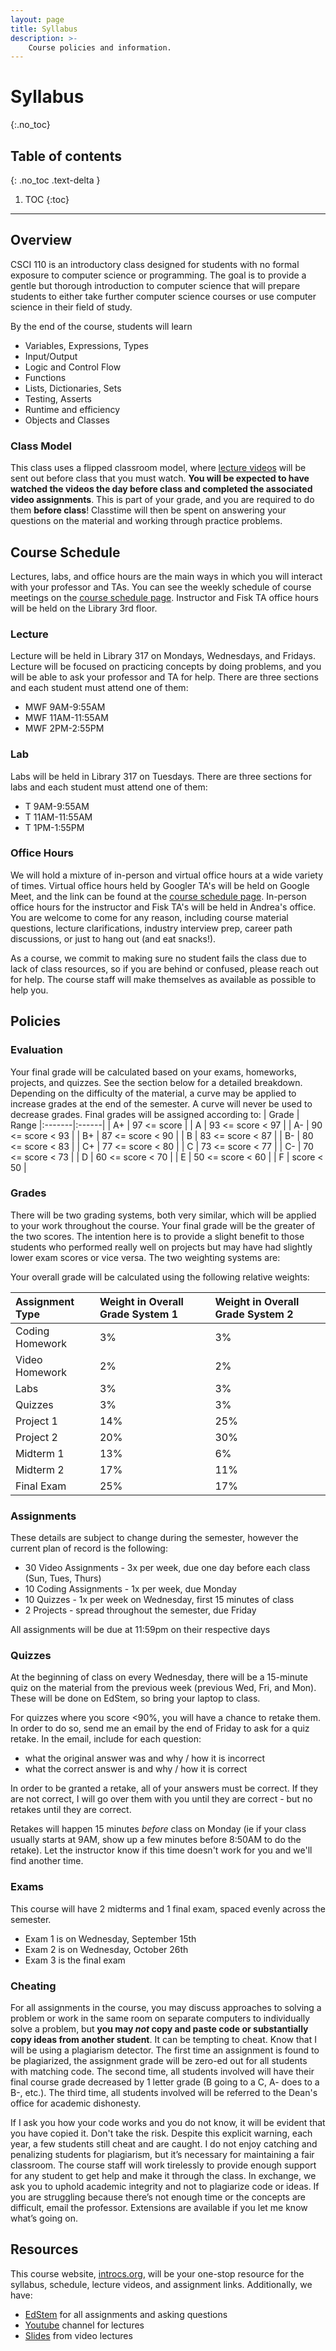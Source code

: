 ```yaml
---
layout: page
title: Syllabus
description: >-
    Course policies and information.
---
```


# Syllabus
{:.no_toc}

## Table of contents
{: .no_toc .text-delta }

1. TOC
{:toc}

---
## Overview
CSCI 110 is an introductory class designed for students with no formal exposure to computer science or programming. The goal is to provide a gentle but thorough introduction to computer science that will prepare students to either take further computer science courses or use computer science in their field of study.

By the end of the course, students will learn
 - Variables, Expressions, Types
 - Input/Output
 - Logic and Control Flow
 - Functions
 - Lists, Dictionaries, Sets
 - Testing, Asserts
 - Runtime and efficiency
 - Objects and Classes

### Class Model
This class uses a flipped classroom model, where [lecture videos](https://youtube.com/@csci110) will be sent out before class that you must watch. **You will be expected to have watched the videos the day before class and completed the associated video assignments**. This is part of your grade, and you are required to do them **before class**! Classtime will then be spent on answering your questions on the material and working through practice problems.

## Course Schedule
Lectures, labs, and office hours are the main ways in which you will interact with your professor and TAs. You can see the weekly schedule of course meetings on the [course schedule page](schedule.md). Instructor and Fisk TA office hours will be held on the Library 3rd floor.

### Lecture
Lecture will be held in Library 317 on Mondays, Wednesdays, and Fridays. Lecture will be focused on practicing concepts by doing problems, and you will be able to ask your professor and TA for help. There are three sections and each student must attend one of them:
- MWF 9AM-9:55AM
- MWF 11AM-11:55AM
- MWF 2PM-2:55PM

### Lab
Labs will be held in Library 317 on Tuesdays. There are three sections for labs and each student must attend one of them:
- T 9AM-9:55AM
- T 11AM-11:55AM
- T 1PM-1:55PM

### Office Hours
We will hold a mixture of in-person and virtual office hours at a wide variety of times. Virtual office hours held by Googler TA's will be held on Google Meet, and the link can be found at the [course schedule page](schedule.md). In-person office hours for the instructor and Fisk TA's will be held in Andrea's office. You are welcome to come for any reason, including course material questions, lecture clarifications, industry interview prep, career path discussions, or just to hang out (and eat snacks!). 

As a course, we commit to making sure no student fails the class due to lack of class resources, so if you are behind or confused, please reach out for help. The course staff will make themselves as available as possible to help you.

## Policies

### Evaluation
Your final grade will be calculated based on your exams, homeworks, projects, and quizzes. See the section below for a detailed breakdown. Depending on the difficulty of the material, a curve may be applied to increase grades at the end of the semester. A curve will never be used to decrease grades. Final grades will be assigned according to:
| Grade | Range
|:-------|:------|
| A+ | 97 <= score |
| A | 93 <= score < 97 |
| A- | 90 <= score < 93 |
| B+ | 87 <= score < 90 |
| B | 83 <= score < 87 |
| B- | 80 <= score < 83 |
| C+ | 77 <= score < 80 |
| C | 73 <= score < 77 |
| C- | 70 <= score < 73 |
| D | 60 <= score < 70 |
| E | 50 <= score < 60 |
| F | score < 50 |

### Grades
There will be two grading systems, both very similar, which will be applied to your work throughout the course. Your final grade will be the greater of the two scores. The intention here is to provide a slight benefit to those students who performed really well on projects but may have had slightly lower exam scores or vice versa. The two weighting systems are:

Your overall grade will be calculated using the following relative weights:

| Assignment Type | Weight in Overall Grade System 1 | Weight in Overall Grade System 2
|:-------------|:------------------|:------------------|
| Coding Homework | 3% | 3% |
| Video Homework | 2% | 2% |
| Labs | 3% | 3% |
| Quizzes | 3% | 3% |
| Project 1 | 14% | 25% |
| Project 2 | 20% | 30% |
| Midterm 1 | 13% | 6% |
| Midterm 2 | 17% | 11% | 
| Final Exam | 25% | 17% | 

### Assignments
These details are subject to change during the semester, however the current plan of record is the following:

- 30 Video Assignments - 3x per week, due one day before each class (Sun, Tues, Thurs)
- 10 Coding Assignments - 1x per week, due Monday
- 10 Quizzes - 1x per week on Wednesday, first 15 minutes of class
- 2 Projects - spread throughout the semester, due Friday

All assignments will be due at 11:59pm on their respective days

### Quizzes
At the beginning of class on every Wednesday, there will be a 15-minute quiz on the material from the previous week (previous Wed, Fri, and Mon). These will be done on EdStem, so bring your laptop to class.

For quizzes where you score <90%, you will have a chance to retake them. In order to do so, send me an email by the end of Friday to ask for a quiz retake. In the email, include for each question:
- what the original answer was and why / how it is incorrect
- what the correct answer is and why / how it is correct

In order to be granted a retake, all of your answers must be correct. If they are not correct, I will go over them with you until they are correct - but no retakes until they are correct.

Retakes will happen 15 minutes _before_ class on Monday (ie if your class usually starts at 9AM, show up a few minutes before 8:50AM to do the retake). Let the instructor know if this time doesn't work for you and we'll find another time.

### Exams
This course will have 2 midterms and 1 final exam, spaced evenly across the semester. 
- Exam 1 is on Wednesday, September 15th
- Exam 2 is on Wednesday, October 26th 
- Exam 3 is the final exam

### Cheating
For all assignments in the course, you may discuss approaches to solving a problem or work in the same room on separate computers to individually solve a problem, but **you may *not* copy and paste code or substantially copy ideas from another student**. It can be tempting to cheat. Know that I will be using a plagiarism detector. The first time an assignment is found to be plagiarized, the assignment grade will be zero-ed out for all students with matching code. The second time, all students involved will have their final course grade decreased by 1 letter grade (B going to a C, A- does to a B-, etc.). The third time, all students involved will be referred to the Dean's office for academic dishonesty. 

If I ask you how your code works and you do not know, it will be evident that you have copied it. Don't take the risk. Despite this explicit warning, each year, a few students still cheat and are caught. I do not enjoy catching and penalizing students for plagiarism, but it’s necessary for maintaining a fair classroom. The course staff will work tirelessly to provide enough support for any student to get help and make it through the class. In exchange, we ask you to uphold academic integrity and not to plagiarize code or ideas. If you are struggling because there’s not enough time or the concepts are difficult, email the professor. Extensions are available if you let me know what’s going on.

## Resources
This course website, [introcs.org](http://www.introcs.org), will be your one-stop resource for the syllabus, schedule, lecture videos, and assignment links. Additionally, we have:
- [EdStem](https://edstem.org/us/courses/41289) for all assignments and asking questions
- [Youtube](https://www.youtube.com/@csci110) channel for lectures
- [Slides](https://drive.google.com/drive/u/1/folders/1GXwvh03Oncp5a7sSS9UmBN_2UvH3LKo-) from video lectures
